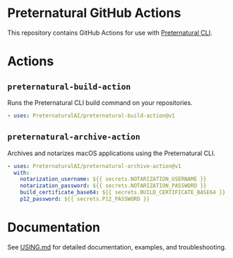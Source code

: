 # Preternatural GitHub Actions

This repository contains GitHub Actions for use with [Preternatural CLI](https://github.com/PreternaturalAI/CLI-release).

# Actions

## `preternatural-build-action`
Runs the Preternatural CLI build command on your repositories.

```yaml
- uses: PreternaturalAI/preternatural-build-action@v1
```

## `preternatural-archive-action`
Archives and notarizes macOS applications using the Preternatural CLI.

```yaml
- uses: PreternaturalAI/preternatural-archive-action@v1
  with:
    notarization_username: ${{ secrets.NOTARIZATION_USERNAME }}
    notarization_password: ${{ secrets.NOTARIZATION_PASSWORD }}
    build_certificate_base64: ${{ secrets.BUILD_CERTIFICATE_BASE64 }}
    p12_password: ${{ secrets.P12_PASSWORD }}
```

# Documentation

See [USING.md](./USING.md) for detailed documentation, examples, and troubleshooting.
